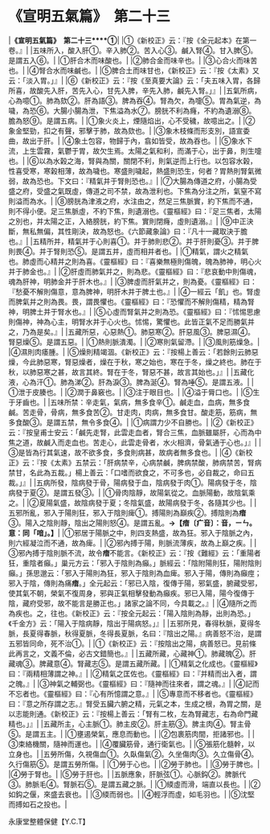# 《宣明五氣篇》　第二十三

|**《宣明五氣篇》　第二十三****①**|
|①《新校正》云：『按《全元起本》在第一卷。』|
|五味所入，酸入肝①。辛入肺②。苦入心③。鹹入腎④。甘入脾⑤。是謂五入⑥。|
|①肝合木而味酸也。|
|②肺合金而味辛也。|
|③心合火而味苦也。|
|④腎合水而味鹹也。|
|⑤脾合土而味甘也，《新校正》云：『按《太素》又云：「淡入胃。」』|
|⑥《新校正》云：『按《至真要大論》云：「夫五味入胃，各歸所喜，故酸先入肝，苦先入心，甘先入脾，辛先入肺，鹹先入腎。」』|
|五氣所病，心為噫①。肺為欬②。肝為語③。脾為吞④。腎為欠，為嚏⑤。胃為氣逆，為噦，為恐⑥。大腸小腸為泄，下焦溢為水⑦。膀胱不利為癃，不約為遺溺⑧。膽為怒⑨。是謂五病。|
|①象火炎上，煙隨焰出，心不受穢，故噫出之。|
|②象金堅勁，扣之有聲，邪擊于肺，故為欬也。|
|③象木枝條而形支別，語宣委曲，故出于肝。|
|④象土包容，物歸于內，翕如皆受，故為吞也。|
|⑤象水下流，上生雲霧，氣鬱于胃，故欠生焉。太陽之氣和利，而滿于心，出于鼻，則生嚏也。|
|⑥以為水榖之海，腎與為關，關閉不利，則氣逆而上行也。以包容水榖，性喜受寒，寒榖相薄，故為噦也。寒盛則噦起，熱盛則恐生，何者？胃熱則腎氣微弱，故為恐也。下文曰：『精氣并于腎則恐也。』|
|⑦大腸為傳道之府，小腸為受盛之府，受盛之氣既虛，傳道之司不禁，故為泄利也。下焦為分注之所，氣窒不寫則溢而為水。|
|⑧膀胱為津液之府，水注由之，然足三焦脈實，約下焦而不通，則不得小便。足三焦脈虛，不約下焦，則遺溺也。《靈樞經》曰：『足三焦者，太陽之別也，并太陽之正，入絡膀胱，約下焦。實則閉癃，虛則遺溺。』|
|⑨中正決斷，無私無偏，其性剛決，故為怒也。《六節藏象論》曰：『凡十一藏取決于膽也。』|
|五精所并，精氣并于心則喜①。并于肺則悲②。并于肝則憂③。并于脾則畏④。并于腎則恐⑤。是謂五并，虛而相并者也。|
|①精氣，謂火之精氣也。肺虛而心精并之則為喜。《靈樞經》曰：『喜樂無極則傷魄，魄為肺神，明心火并于肺金也。』|
|②肝虛而肺氣并之，則為悲。《靈樞經》曰：『悲哀動中則傷魂，魂為肝神，明肺金并于肝木也。』|
|③脾虛而肝氣并之，則為憂。《靈樞經》曰：『愁憂不解則傷意，意為脾神，明肝木并于脾土也。』|
|④一經云「飢」也。腎虛而脾氣并之則為畏。畏，謂畏懼也。《靈樞經》曰：『恐懼而不解則傷精，精為腎神，明脾土并于腎水也。』|
|⑤心虛而腎氣并之則為恐。《靈樞經》曰：『怵惕思慮則傷神，神為心主，明腎水并于心火也。怵惕，驚懼也。此皆正氣不足而勝氣并之，乃為是矣。』|
|五藏所惡，心惡熱①。肺惡寒②。肝惡風③。脾惡濕④。腎惡燥⑤。是謂五惡。|
|①熱則脈潰濁。|
|②寒則氣留滯。|
|③風則筋燥急。|
|④濕則肉痿腫。|
|⑤燥則精竭涸。《新校正》云：『按楊上善云：「若餘則云肺惡燥，今此肺惡寒，腎惡燥者，燥在于秋，寒之始也，寒在于冬，燥之終也。肺在于秋，以肺惡寒之甚，故言其終。腎在于冬，腎惡不甚，故言其始也。」』|
|五藏化液，心為汗①。肺為涕②。肝為淚③。脾為涎④。腎為唾⑤。是謂五液。|
|①泄于皮腠也。|
|②潤于鼻竅也。|
|③注于眼目也。|
|④溢于脣口也。|
|⑤生于牙齒也。|
|五味所禁：辛走氣，氣病，無多食辛①。鹹走血，血病，無多食鹹。苦走骨，骨病，無多食苦②。甘走肉，肉病，無多食甘。酸走筋，筋病，無多食酸③。是謂五禁，無令多食④。|
|①病謂力少不自勝也。|
|②《新校正》云：『按皇甫士安云：「鹹先走腎，此雲走血者，腎合三焦，血脈雖屬肝，心而為中焦之道，故鹹入而走血也。苦走心，此雲走骨者，水火相濟，骨氣通于心也。」』|
|③是皆為行其氣速，故不欲多食，多食則病甚，故病者無多食也。|
|④《新校正》云：『按《太素》五禁云：「肝病禁辛，心病禁鹹，脾病禁酸，肺病禁苦，腎病禁甘，名此為五裁。」楊上善云：「口嗜而欲食之，不可多也，必自裁之，命曰五裁。」』|
|五病所發，陰病發于骨，陽病發于血，陰病發于肉①。陽病發于冬，陰病發于夏②。是謂五發③。|
|①骨肉陰靜，故陽氣從之。血脈陽動，故陰氣乘之。|
|②夏陽氣盛，故陰病發于夏；冬陰氣盛，故陽病發于冬，各隨其少也。|
|五邪所亂，邪入于陽則狂，邪入于陰則痺①。搏陽則為巔疾②。搏陰則為**瘖**③。陽入之陰則靜，陰出之陽則怒④。是謂五亂。**→【瘖〔疒音〕：音，ㄧㄣ。意：同「喑」。】**|
|①邪居于陽脈之中，則四支熱盛，故為狂。邪入于陰脈之內，則六經凝泣而不通，故為痺。|
|②邪內搏于陽，則脈流薄疾，故為上巔之疾。|
|③邪內搏于陰則脈不流，故令**瘖**不能言。《新校正》云：『按《難經》云：「重陽者狂，重陰者癲。」巢元方云：「邪入于陰則為癲。」脈經云：「陰附陽則狂，陽附陰則癲。」孫思邈云：「邪入于陽則為狂，邪入于陰則為血痺。邪入于陽，傳則為癲痙；邪入于陰，傳則為痛**瘖**。」全元起云：「邪已入陰，復傳于陽，邪氣盛，腑藏受邪，使其氣不朝，榮氣不復周身，邪與正氣相擊發動為癲疾。邪已入陽，陽今復傳于陰，藏府受邪，故不能言是勝正也。」諸家之論不同，今具載之。』|
|④隨所之而為疾也。之，往也。《新校正》云：『按全元起云：「陽入陰則為靜，出則為恐。」《千金方》云：「陽入于陰病靜，陰出于陽病怒。」』|
|五邪所見，春得秋脈，夏得冬脈，長夏得春脈，秋得夏脈，冬得長夏脈，名曰：『陰出之陽。』病善怒不治，是謂五邪皆同命，死不治①。|
|①《新校正》云：『按陰出之陽，病善怒已。見前條此再言之，文義不倫，必古文錯簡也。』|
|五藏所藏，心藏神①。肺藏魄②。肝藏魂③。脾藏意④。腎藏志⑤。是謂五藏所藏。|
|①精氣之化成也。《靈樞經》曰：『兩精相薄謂之神。』|
|②精氣之匡佐也。《靈樞經》曰：『并精而出入者，謂之魄。』|
|③神氣之輔弼也。《靈樞經》曰：『隨神而往來者，謂之魂。』|
|④記而不忘者也。《靈樞經》曰：『心有所憶謂之意。』|
|⑤專意而不移者也。《靈樞經》曰：『意之所存謂之志。』腎受五臟六腑之精，元氣之本，生成之根，為胃之關，是以志能則通。《新校正》云：『按楊上善云：「腎有二枚，左為腎藏志，右為命門藏精也。」』|
|五藏所主，心主脈①。肺主皮②。肝主筋③。脾主肉④。腎主骨⑤。是謂五主。|
|①壅遏榮氣，應息而動也。|
|②包裹筋肉間，拒諸邪也。|
|③束絡機關，隨神而運也。|
|④覆臟筋骨，通行衛氣也。|
|⑤張筋化髓幹，以立身也。|
|五勞所傷，久視傷血①。久臥傷氣②。久坐傷肉③。久立傷骨④。久行傷筋⑤。是謂五勞所傷。|
|①勞于心也。|
|②勞于肺也。|
|③勞于脾也。|
|④勞于腎也。|
|⑤勞于肝也。|
|五脈應象，肝脈弦①。心脈鈎②。脾脈代③。肺脈毛④。腎脈石⑤。是謂五藏之脈。|
|①緛虛而滑，端直以長也。|
|②如鈎之偃，來盛去衰也。|
|③緛而弱也。|
|④輕浮而虛，如毛羽也。|
|⑤沈堅而搏如石之投也。|


永康堂整體保健【Y.C.T】


